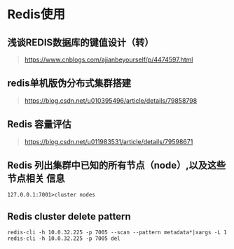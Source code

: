 # Redis使用

## 浅谈REDIS数据库的键值设计（转）
><https://www.cnblogs.com/ajianbeyourself/p/4474597.html>

## redis单机版伪分布式集群搭建
><https://blog.csdn.net/u010395496/article/details/79858798>

## Redis 容量评估
><https://blog.csdn.net/u011983531/article/details/79598671>

## Redis 列出集群中已知的所有节点（node）,以及这些节点相关 信息
```text
127.0.0.1:7001>cluster nodes
```

## Redis cluster delete pattern
```text
redis-cli -h 10.0.32.225 -p 7005 --scan --pattern metadata*|xargs -L 1 redis-cli -h 10.0.32.225 -p 7005 del
```